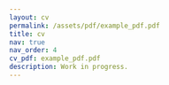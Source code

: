 ```yaml
---
layout: cv
permalink: /assets/pdf/example_pdf.pdf
title: cv
nav: true
nav_order: 4
cv_pdf: example_pdf.pdf
description: Work in progress.
---
```

